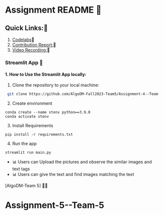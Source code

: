 # Assignment README 🚀

## Quick Links:🔎
1. [Codelabs]()🔗
2. [Contribution Report:]()🔗
3. [Video Recording:]()🔗



### Streamlit App 🌟

#### 1. How to Use the Streamlit App locally:
1. Clone the repository to your local machine:


  ```bash
   git clone https://github.com/AlgoDM-Fall2023-Team5/Assignment-4--Team-5.git
   ```

2. Create environment
```
conda create --name stenv python==3.9.0
conda activate stenv
   ```

3. Install Requirements
```
pip install -r requirements.txt

   ```
   4. Run the app

  

   ```
   streamlit run main.py

   ```

- 📊 Users can Upload the pictures and observe the similar images and text tags
- 📊 Users can give the text and find images matching the text


[AlgoDM-Team 5] 🧑‍💻

# Assignment-5--Team-5

